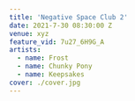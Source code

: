 ```yaml
---
title: 'Negative Space Club 2'
date: 2021-7-30 08:30:00 Z
venue: xyz
feature_vid: 7u27_6H9G_A
artists:
  - name: Frost
  - name: Chunky Pony
  - name: Keepsakes
cover: ./cover.jpg
---
```

